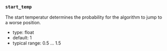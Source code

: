 ### `start_temp`

The start temperatur determines the probability for the algorithm to jump to a worse position.

  - type: float
  - default: 1
  - typical range: 0.5 ... 1.5

